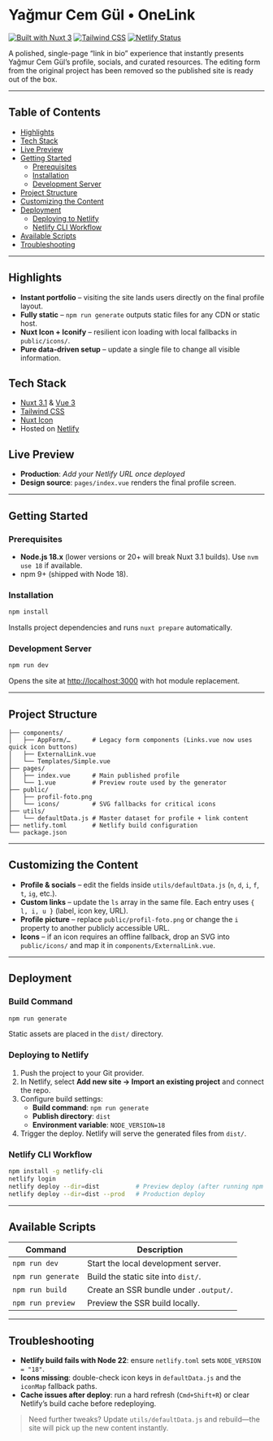 # Yağmur Cem Gül • OneLink

[![Built with Nuxt 3](https://img.shields.io/badge/Nuxt-3.1.1-00DC82?logo=nuxt.js&logoColor=white)](#tech-stack)
[![Tailwind CSS](https://img.shields.io/badge/Tailwind-3.x-38BDF8?logo=tailwind-css&logoColor=white)](#tech-stack)
[![Netlify Status](https://img.shields.io/badge/Deploy-Netlify-00C7B7?logo=netlify&logoColor=white)](#deploying-to-netlify)

A polished, single-page “link in bio” experience that instantly presents Yağmur Cem Gül’s profile, socials, and curated resources. The editing form from the original project has been removed so the published site is ready out of the box.

---

## Table of Contents
- [Highlights](#highlights)
- [Tech Stack](#tech-stack)
- [Live Preview](#live-preview)
- [Getting Started](#getting-started)
  - [Prerequisites](#prerequisites)
  - [Installation](#installation)
  - [Development Server](#development-server)
- [Project Structure](#project-structure)
- [Customizing the Content](#customizing-the-content)
- [Deployment](#deployment)
  - [Deploying to Netlify](#deploying-to-netlify)
  - [Netlify CLI Workflow](#netlify-cli-workflow)
- [Available Scripts](#available-scripts)
- [Troubleshooting](#troubleshooting)

---

## Highlights
- **Instant portfolio** – visiting the site lands users directly on the final profile layout.
- **Fully static** – `npm run generate` outputs static files for any CDN or static host.
- **Nuxt Icon + Iconify** – resilient icon loading with local fallbacks in `public/icons/`.
- **Pure data-driven setup** – update a single file to change all visible information.

## Tech Stack
- [Nuxt 3.1](https://nuxt.com/) & [Vue 3](https://vuejs.org/)
- [Tailwind CSS](https://tailwindcss.com/)
- [Nuxt Icon](https://github.com/nuxt-modules/icon)
- Hosted on [Netlify](https://www.netlify.com/)

## Live Preview
- **Production**: _Add your Netlify URL once deployed_
- **Design source**: `pages/index.vue` renders the final profile screen.

---

## Getting Started

### Prerequisites
- **Node.js 18.x** (lower versions or 20+ will break Nuxt 3.1 builds). Use `nvm use 18` if available.
- npm 9+ (shipped with Node 18).

### Installation
```bash
npm install
```
Installs project dependencies and runs `nuxt prepare` automatically.

### Development Server
```bash
npm run dev
```
Opens the site at [http://localhost:3000](http://localhost:3000) with hot module replacement.

---

## Project Structure
```
├── components/
│   ├── AppForm/…      # Legacy form components (Links.vue now uses quick icon buttons)
│   ├── ExternalLink.vue
│   └── Templates/Simple.vue
├── pages/
│   ├── index.vue      # Main published profile
│   └── 1.vue          # Preview route used by the generator
├── public/
│   ├── profil-foto.png
│   └── icons/         # SVG fallbacks for critical icons
├── utils/
│   └── defaultData.js # Master dataset for profile + link content
├── netlify.toml       # Netlify build configuration
└── package.json
```

---

## Customizing the Content
- **Profile & socials** – edit the fields inside `utils/defaultData.js` (`n`, `d`, `i`, `f`, `t`, `ig`, etc.).
- **Custom links** – update the `ls` array in the same file. Each entry uses `{ l, i, u }` (label, icon key, URL).
- **Profile picture** – replace `public/profil-foto.png` or change the `i` property to another publicly accessible URL.
- **Icons** – if an icon requires an offline fallback, drop an SVG into `public/icons/` and map it in `components/ExternalLink.vue`.

---

## Deployment
### Build Command
```bash
npm run generate
```
Static assets are placed in the `dist/` directory.

### Deploying to Netlify
1. Push the project to your Git provider.
2. In Netlify, select **Add new site → Import an existing project** and connect the repo.
3. Configure build settings:
   - **Build command**: `npm run generate`
   - **Publish directory**: `dist`
   - **Environment variable**: `NODE_VERSION=18`
4. Trigger the deploy. Netlify will serve the generated files from `dist/`.

### Netlify CLI Workflow
```bash
npm install -g netlify-cli
netlify login
netlify deploy --dir=dist          # Preview deploy (after running npm run generate)
netlify deploy --dir=dist --prod   # Production deploy
```

---

## Available Scripts
| Command | Description |
| --- | --- |
| `npm run dev` | Start the local development server. |
| `npm run generate` | Build the static site into `dist/`. |
| `npm run build` | Create an SSR bundle under `.output/`. |
| `npm run preview` | Preview the SSR build locally. |

---

## Troubleshooting
- **Netlify build fails with Node 22**: ensure `netlify.toml` sets `NODE_VERSION = "18"`.
- **Icons missing**: double-check icon keys in `defaultData.js` and the `iconMap` fallback paths.
- **Cache issues after deploy**: run a hard refresh (`Cmd+Shift+R`) or clear Netlify’s build cache before redeploying.

> Need further tweaks? Update `utils/defaultData.js` and rebuild—the site will pick up the new content instantly.
